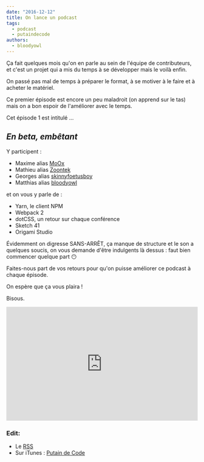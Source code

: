```yaml
---
date: "2016-12-12"
title: On lance un podcast
tags:
  - podcast
  - putaindecode
authors:
  - bloodyowl
---
```


Ça fait quelques mois qu'on en parle au sein de l'équipe de contributeurs, et c'est un projet qui a mis du temps à se développer mais le voilà enfin.

On passé pas mal de temps à préparer le format, à se motiver à le faire et à acheter le matériel.

Ce premier épisode est encore un peu maladroit (on apprend sur le tas) mais on a bon espoir de l'améliorer avec le temps.

Cet épisode 1 est intitulé …

## *En beta, embêtant*

Y participent :

- Maxime alias [MoOx](https://twitter.com/MoOx)
- Mathieu alias [Zoontek](https://twitter.com/Zoontek)
- Georges alias [skinnyfoetusboy](https://twitter.com/skinnyfoetusboy)
- Matthias alias [bloodyowl](https://twitter.com/bloodyowl)

et on vous y parle de :

- Yarn, le client NPM
- Webpack 2
- dotCSS, un retour sur chaque conférence
- Sketch 41
- Origami Studio

Évidemment on digresse SANS-ARRÊT, ça manque de structure et le son a quelques soucis, on vous demande d'être indulgents là dessus : faut bien commencer quelque part 😶

Faites-nous part de vos retours pour qu'on puisse améliorer ce podcast à chaque épisode.

On espère que ça vous plaira !

Bisous.

<iframe width="100%" height="300" scrolling="no" frameborder="no" src="https://w.soundcloud.com/player/?url=https%3A//api.soundcloud.com/tracks/297382854&amp;auto_play=false&amp;hide_related=false&amp;show_comments=true&amp;show_user=true&amp;show_reposts=false&amp;visual=true"></iframe>

### Edit:

- Le [RSS](http://feeds.soundcloud.com/users/soundcloud:users:273901232/sounds.rss)
- Sur iTunes : [Putain de Code](https://itunes.apple.com/fr/podcast/putain-de-code-!/id1185311825?l=en&mt=2)


